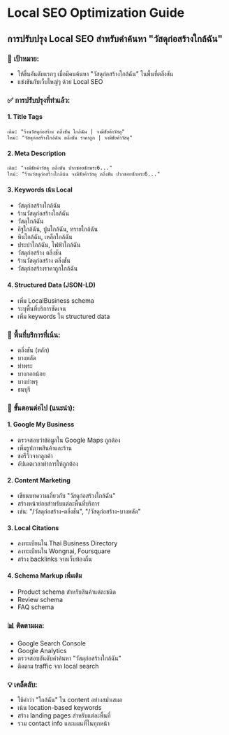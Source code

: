 # Local SEO Optimization Guide

## การปรับปรุง Local SEO สำหรับคำค้นหา "วัสดุก่อสร้างใกล้ฉัน"

### 🎯 **เป้าหมาย:**
- ให้ขึ้นอันดับแรกๆ เมื่อมีคนค้นหา "วัสดุก่อสร้างใกล้ฉัน" ในพื้นที่ตลิ่งชัน
- แข่งขันกับเว็บใหญ่ๆ ด้วย Local SEO

### ✅ **การปรับปรุงที่ทำแล้ว:**

#### 1. **Title Tags**
```
เดิม: "ร้านวัสดุก่อสร้าง ตลิ่งชัน ใกล้ฉัน | จงมีชัยค้าวัสดุ"
ใหม่: "วัสดุก่อสร้างใกล้ฉัน ตลิ่งชัน ราคาถูก | จงมีชัยค้าวัสดุ"
```

#### 2. **Meta Description**
```
เดิม: "จงมีชัยค้าวัสดุ ตลิ่งชัน ปากซอยชักพระ6..."
ใหม่: "ร้านวัสดุก่อสร้างใกล้ฉัน จงมีชัยค้าวัสดุ ตลิ่งชัน ปากซอยชักพระ6..."
```

#### 3. **Keywords เน้น Local**
- วัสดุก่อสร้างใกล้ฉัน
- ร้านวัสดุก่อสร้างใกล้ฉัน  
- วัสดุใกล้ฉัน
- อิฐใกล้ฉัน, ปูนใกล้ฉัน, ทรายใกล้ฉัน
- หินใกล้ฉัน, เหล็กใกล้ฉัน
- ประปาใกล้ฉัน, ไฟฟ้าใกล้ฉัน
- วัสดุก่อสร้าง ตลิ่งชัน
- ร้านวัสดุก่อสร้าง ตลิ่งชัน
- วัสดุก่อสร้างราคาถูกใกล้ฉัน

#### 4. **Structured Data (JSON-LD)**
- เพิ่ม LocalBusiness schema
- ระบุพื้นที่บริการชัดเจน
- เพิ่ม keywords ใน structured data

### 📍 **พื้นที่บริการที่เน้น:**
- ตลิ่งชัน (หลัก)
- บางพลัด
- ท่าพระ  
- บางกอกน้อย
- บางบำหรุ
- ธนบุรี

### 🚀 **ขั้นตอนต่อไป (แนะนำ):**

#### 1. **Google My Business**
- ตรวจสอบว่าข้อมูลใน Google Maps ถูกต้อง
- เพิ่มรูปภาพสินค้าและร้าน
- ขอรีวิวจากลูกค้า
- อัปเดตเวลาทำการให้ถูกต้อง

#### 2. **Content Marketing**
- เขียนบทความเกี่ยวกับ "วัสดุก่อสร้างใกล้ฉัน"
- สร้างหน้าย่อยสำหรับแต่ละพื้นที่บริการ
- เช่น: "/วัสดุก่อสร้าง-ตลิ่งชัน", "/วัสดุก่อสร้าง-บางพลัด"

#### 3. **Local Citations**
- ลงทะเบียนใน Thai Business Directory
- ลงทะเบียนใน Wongnai, Foursquare
- สร้าง backlinks จากเว็บท้องถิ่น

#### 4. **Schema Markup เพิ่มเติม**
- Product schema สำหรับสินค้าแต่ละชนิด
- Review schema
- FAQ schema

### 📊 **ติดตามผล:**
- Google Search Console
- Google Analytics
- ตรวจสอบอันดับคำค้นหา "วัสดุก่อสร้างใกล้ฉัน"
- ติดตาม traffic จาก local search

### 💡 **เคล็ดลับ:**
- ใช้คำว่า "ใกล้ฉัน" ใน content อย่างสม่ำเสมอ
- เน้น location-based keywords
- สร้าง landing pages สำหรับแต่ละพื้นที่
- รวม contact info และแผนที่ในทุกหน้า